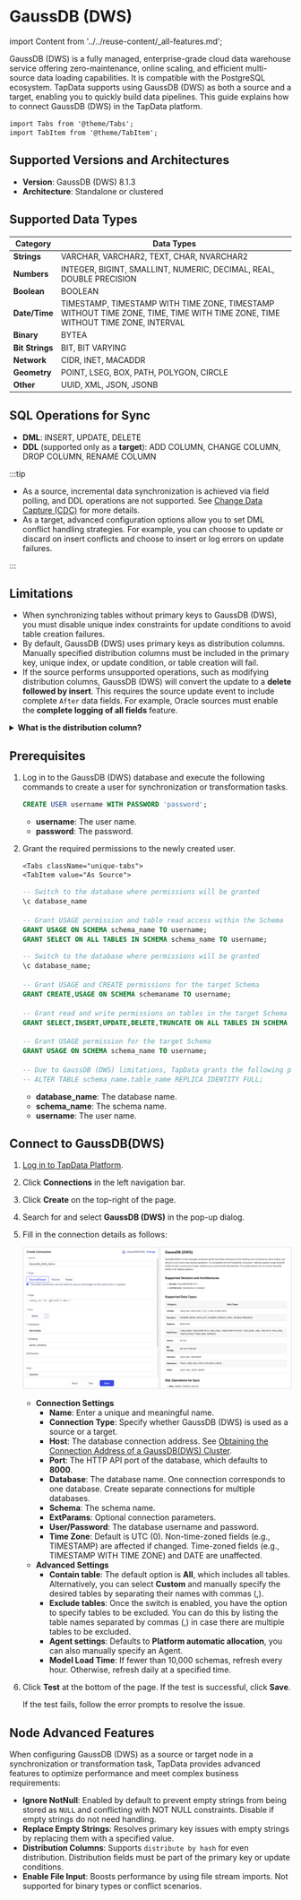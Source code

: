 # GaussDB (DWS)

import Content from '../../reuse-content/_all-features.md';

<Content />

GaussDB (DWS) is a fully managed, enterprise-grade cloud data warehouse service offering zero-maintenance, online scaling, and efficient multi-source data loading capabilities. It is compatible with the PostgreSQL ecosystem. TapData supports using GaussDB (DWS) as both a source and a target, enabling you to quickly build data pipelines. This guide explains how to connect GaussDB (DWS) in the TapData platform.

```mdx-code-block
import Tabs from '@theme/Tabs';
import TabItem from '@theme/TabItem';
```

## Supported Versions and Architectures

- **Version**: GaussDB (DWS) 8.1.3
- **Architecture**: Standalone or clustered

## Supported Data Types

| **Category**    | **Data Types**                                               |
| --------------- | ------------------------------------------------------------ |
| **Strings**     | VARCHAR, VARCHAR2, TEXT, CHAR, NVARCHAR2                     |
| **Numbers**     | INTEGER, BIGINT, SMALLINT, NUMERIC, DECIMAL, REAL, DOUBLE PRECISION |
| **Boolean**     | BOOLEAN                                                      |
| **Date/Time**   | TIMESTAMP, TIMESTAMP WITH TIME ZONE, TIMESTAMP WITHOUT TIME ZONE, TIME, TIME WITH TIME ZONE, TIME WITHOUT TIME ZONE, INTERVAL |
| **Binary**      | BYTEA                                                        |
| **Bit Strings** | BIT, BIT VARYING                                             |
| **Network**     | CIDR, INET, MACADDR                                          |
| **Geometry**    | POINT, LSEG, BOX, PATH, POLYGON, CIRCLE                      |
| **Other**       | UUID, XML, JSON, JSONB                                       |

## SQL Operations for Sync

* **DML**: INSERT, UPDATE, DELETE
* **DDL** (supported only as a **target**): ADD COLUMN, CHANGE COLUMN, DROP COLUMN, RENAME COLUMN

:::tip

* As a source, incremental data synchronization is achieved via field polling, and DDL operations are not supported. See [Change Data Capture (CDC)](../../introduction/change-data-capture-mechanism.md) for more details.
* As a target, advanced configuration options allow you to set DML conflict handling strategies. For example, you can choose to update or discard on insert conflicts and choose to insert or log errors on update failures.

:::

## Limitations

- When synchronizing tables without primary keys to GaussDB (DWS), you must disable unique index constraints for update conditions to avoid table creation failures.
- By default, GaussDB (DWS) uses primary keys as distribution columns. Manually specified distribution columns must be included in the primary key, unique index, or update condition, or table creation will fail.
- If the source performs unsupported operations, such as modifying distribution columns, GaussDB (DWS) will convert the update to a **delete followed by insert**. This requires the source update event to include complete `After` data fields. For example, Oracle sources must enable the **complete logging of all fields** feature.


<details>
<summary><b>What is the distribution column?</b></summary>

In GaussDB (DWS), distribution columns determine how data is distributed across nodes in a distributed table, impacting query performance. For more details, see [Best Practices for Choosing Distribution Columns](https://support.huaweicloud.com/intl/en-us/performance-dws/dws_10_0042.html).

</details>


## Prerequisites

1. Log in to the GaussDB (DWS) database and execute the following commands to create a user for synchronization or transformation tasks.

   ```sql
   CREATE USER username WITH PASSWORD 'password';
   ```

   - **username**: The user name.
   - **password**: The password.

2. Grant the required permissions to the newly created user.

   ```mdx-code-block
   <Tabs className="unique-tabs">
   <TabItem value="As Source">
   ```

   ```sql
   -- Switch to the database where permissions will be granted
   \c database_name
   
   -- Grant USAGE permission and table read access within the Schema
   GRANT USAGE ON SCHEMA schema_name TO username;
   GRANT SELECT ON ALL TABLES IN SCHEMA schema_name TO username;
   ```

   </TabItem>

   <TabItem value="As Target">

   ```sql
   -- Switch to the database where permissions will be granted
   \c database_name;
   
   -- Grant USAGE and CREATE permissions for the target Schema
   GRANT CREATE,USAGE ON SCHEMA schemaname TO username;
   
   -- Grant read and write permissions on tables in the target Schema
   GRANT SELECT,INSERT,UPDATE,DELETE,TRUNCATE ON ALL TABLES IN SCHEMA schemaname TO username;
   
   -- Grant USAGE permission for the target Schema
   GRANT USAGE ON SCHEMA schema_name TO username;
   
   -- Due to GaussDB (DWS) limitations, TapData grants the following permissions for tables without primary keys to ensure updates and deletions work correctly
   -- ALTER TABLE schema_name.table_name REPLICA IDENTITY FULL;  
   ```

   </TabItem>
   </Tabs>

   - **database_name**: The database name.
   - **schema_name**: The schema name.
   - **username**: The user name.

## Connect to GaussDB(DWS)

1. [Log in to TapData Platform](../../user-guide/log-in.md).

2. Click **Connections** in the left navigation bar.

3. Click **Create** on the top-right of the page.

4. Search for and select **GaussDB (DWS)** in the pop-up dialog.

5. Fill in the connection details as follows:

   ![Connecting GaussDB](../../images/connect_gaussdb.png)

   - **Connection Settings**
     - **Name**: Enter a unique and meaningful name.
     - **Connection Type**: Specify whether GaussDB (DWS) is used as a source or a target.
     - **Host**: The database connection address. See [Obtaining the Connection Address of a GaussDB(DWS) Cluster](https://support.huaweicloud.com/intl/en-us/mgtg-dws/dws_01_0033.html).
     - **Port**: The HTTP API port of the database, which defaults to **8000**. 
     - **Database**: The database name. One connection corresponds to one database. Create separate connections for multiple databases.
     - **Schema**: The schema name.
     - **ExtParams**: Optional connection parameters.
     - **User/Password**: The database username and password.
     - **Time Zone**: Default is UTC (0). Non-time-zoned fields (e.g., TIMESTAMP) are affected if changed. Time-zoned fields (e.g., TIMESTAMP WITH TIME ZONE) and DATE are unaffected.
   - **Advanced Settings**
     - **Contain table**: The default option is **All**, which includes all tables. Alternatively, you can select **Custom** and manually specify the desired tables by separating their names with commas (,).
      - **Exclude tables**: Once the switch is enabled, you have the option to specify tables to be excluded. You can do this by listing the table names separated by commas (,) in case there are multiple tables to be excluded.
      - **Agent settings**: Defaults to **Platform automatic allocation**, you can also manually specify an Agent.
     - **Model Load Time**: If fewer than 10,000 schemas, refresh every hour. Otherwise, refresh daily at a specified time.

6. Click **Test** at the bottom of the page. If the test is successful, click **Save**.

   If the test fails, follow the error prompts to resolve the issue.

## Node Advanced Features

When configuring GaussDB (DWS) as a source or target node in a synchronization or transformation task, TapData provides advanced features to optimize performance and meet complex business requirements:

- **Ignore NotNull**: Enabled by default to prevent empty strings from being stored as `NULL` and conflicting with NOT NULL constraints. Disable if empty strings do not need handling.
- **Replace Empty Strings**: Resolves primary key issues with empty strings by replacing them with a specified value.
- **Distribution Columns**: Supports `distribute by hash` for even distribution. Distribution fields must be part of the primary key or update conditions.
- **Enable File Input**: Boosts performance by using file stream imports. Not supported for binary types or conflict scenarios.
